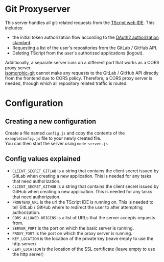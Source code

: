 # Git Proxyserver
This server handles all git-related requests from the <a href="https://github.com/TGlas/tscript">TScript web IDE</a>.
This includes:
- the initial token authorization flow according to the <a href="https://docs.github.com/en/apps/oauth-apps/building-oauth-apps/authorizing-oauth-apps">OAuth2 authorization standard</a>.
- Requesting a list of the user's repositories from the GitLab / GitHub API.
- Deleting TScript from the user's authorized applications (logout).

Additionally, a separate server runs on a different port that works as a CORS proxy server.<br>
<a href="https://isomorphic-git.org/en/">isomorphic-git</a> cannot make any requests to the GitLab / GitHub API directly from the frontend due to CORS policy. Therefore, a CORS proxy server is needed, through which all repository related traffic is routed.

# Configuration
## Creating a new configuration
Create a file named `config.js` and copy the contents of the `exampleConfig.js` file to your newly created file.<br>
You can then start the server using `node server.js`
## Config values explained
- `CLIENT_SECRET_GITLAB` is a string that contains the client secret issued by GitLab when creating a new application. This is needed for any tasks that need authorization.
- `CLIENT_SECRET_GITHUB` is a string that contains the client secret issued by GitHub when creating a new application. This is needed for any tasks that need authorization.
- `FRONTEND_URL` is the url the TScript IDE is running on. This is needed to tell GitLab / GitHub where to redirect the user to after attempting authorization.
- `CORS_ALLOWED_ORIGINS` is a list of URLs that the server accepts requests from.
- `SERVER_PORT` is the port on which the basic server is running.
- `PROXY_PORT` is the port on which the proxy server is running.
- `KEY_LOCATION` is the location of the private key (leave empty to use the http server)
- `CERT_LOCATION` is the location of the SSL certificate (leave empty to use the http server)